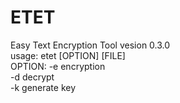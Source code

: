 # ETET

Easy Text Encryption Tool       vesion 0.3.0  
usage:  etet [OPTION] [FILE]  
OPTION: -e encryption  
        -d decrypt  
        -k generate key  
